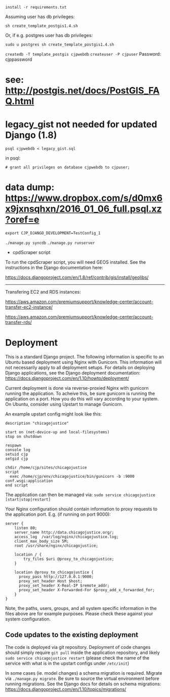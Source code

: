 `install -r requirements.txt`

Assuming user has db privileges:

`sh create_template_postgis­1.4.sh`

Or, if e.g. postgres user has db privileges:

`sudo ­u postgres sh create_template_postgis­1.4.sh`

`createdb -T template_postgis cjpwebdb`
`createuser -P cjpuser`
Password: cjppassword

# see: http://postgis.net/docs/PostGIS_FAQ.html
# legacy_gist not needed for updated Django (1.8)
`psql cjpwebdb < legacy_gist.sql`


in psql:

`# grant all privileges on database cjpwebdb to cjpuser;`

# data dump: https://www.dropbox.com/s/d0mx6x9jxnsqhxn/2016_01_06_full.psql.xz?oref=e

`export CJP_DJANGO_DEVELOPMENT=TestConfig_1`

`./manage.py syncdb`
`./manage.py runserver`


* cpdScraper script

To run the cpdScraper script, you will need GEOS installed. See the instructions in the Django documentation here:

https://docs.djangoproject.com/en/1.8/ref/contrib/gis/install/geolibs/


----
Transfering EC2 and RDS instances:

https://aws.amazon.com/premiumsupport/knowledge-center/account-transfer-ec2-instance/

https://aws.amazon.com/premiumsupport/knowledge-center/account-transfer-rds/

# Deployment

This is a standard Django project. The following information is specific to an Ubuntu based deployment using Nginx with Gunicorn. This information will not necessarily apply to all deployment setups. For details on deploying Django applications, see the Django deployment documentation: https://docs.djangoproject.com/en/1.10/howto/deployment/

Current deployment is done via reverse-proxied Nginx with gunicorn running the application. To acheive this, be sure gunicorn is running the application on a port. How you do this will vary according to your system. On Ubuntu, consider using Upstart to manage Gunicorn.

An example upstart config might look like this:

```
description "chicagojustice"

start on (net-device-up and local-filesystems)
stop on shutdown

respawn
console log
setuid cjp
setgid cjp

chdir /home/cjp/sites/chicagojustice
script
  exec /home/cjp/env/chicagojustice/bin/gunicorn -b :9000 conf.wsgi:application
end script
 ```

The application can then be managed via: `sudo service chicagojustice [start|stop|restart]`

Your Nginx configuration should contain information to proxy requests to the application port. E.g. (if running on port 9000):

```
server {
    listen 80;
    server_name http://data.chicagojustice.org/;
    access_log  /var/log/nginx/chicagojustice.log;
    client_max_body_size 5M;
    root /usr/share/nginx/chicagojustice;

    location / {
        try_files $uri @proxy_to_chicagojustice;
    }

    location @proxy_to_chicagojustice {
      proxy_pass http://127.0.0.1:9000;
      proxy_set_header Host $host;
      proxy_set_header X-Real-IP $remote_addr;
      proxy_set_header X-Forwarded-For $proxy_add_x_forwarded_for;
    }
}
```

Note, the paths, users, groups, and all system specific information in the files above are for example purposes. Please check these against your system configuration.

## Code updates to the existing deployment

The code is deployed via git repository. Deployment of code changes should simply require `git pull` inside the application repository, and likely `sudo service chicagojustice restart` (please check the name of the service with what is in the upstart configs under `/etc/init`)

In some cases (ie. model changes) a schema migration is required. Migrate via `./manage.py migrate`. Be sure to source the virtual environment before running migrations. See the Django docs for details on schema migrations: https://docs.djangoproject.com/en/1.10/topics/migrations/
